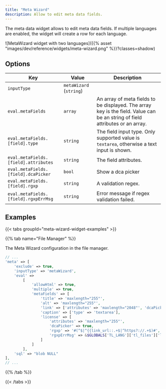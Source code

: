 ```yaml
---
title: "Meta Wizard"
description: Allow to edit meta data fields.
---
```


The meta data widget allows to edit meta data fields. If multiple languages are enabled, the widget will create a row for each language.

![MetaWizard widget with two languages]({{% asset "images/dev/reference/widgets/meta-wizard.png" %}}?classes=shadow)

## Options

| Key                                  | Value                   | Description                                                                                                                  |
|--------------------------------------|-------------------------|------------------------------------------------------------------------------------------------------------------------------|
| `inputType`                          | `metaWizard` (`string`) |                                                                                                                              |
| `eval.metaFields`                    | `array`                 | An array of meta fields to be displayed. The array key is the field. Value can be an string of field attributes or an array. |
| `eval.metaFields.[field].type`       | `string`                | The field input type. Only supported value is `textarea`, otherwise a text input is shown.                                   |
| `eval.metaFields.[field].attributes` | `string`                | The field attributes.                                                                                                        |
| `eval.metaFields.[field].dcaPicker`  | `bool`                  | Show a dca picker                                                                                                            |
| `eval.metaFields.[field].rgxp`       | `string`                | A validation regex.                                                                                                          |
| `eval.metaFields.[field].rgxpErrMsg` | `string`                | Error message if regex validation failed.                                                                                    |

## Examples

{{< tabs groupId="meta-wizard-widget-examples" >}}

{{% tab name="File Manager" %}}

The Meta Wizard configuration in the file manager.

```php
// ...
'meta' => [
    'exclude' => true,
    'inputType' => 'metaWizard',
    'eval' =>
        [
            'allowHtml' => true,
            'multiple' => true,
            'metaFields' => [
                'title' => 'maxlength="255"',
                'alt' => 'maxlength="255"',
                'link' => ['attributes' => 'maxlength="2048"', 'dcaPicker' => true],
                'caption' => ['type' => 'textarea'],
                'license' => [
                    'attributes' => 'maxlength="255"',
                    'dcaPicker' => true,
                    'rgxp' => '#(^$|^{{link_url::.+$|^https?://.+$)#',
                    'rgxpErrMsg' => &$GLOBALS['TL_LANG']['tl_files']['licenseRgxpError']
                ]
            ]
        ],
    'sql' => "blob NULL"
],
// ...
```

{{% /tab %}}

{{< /tabs >}}